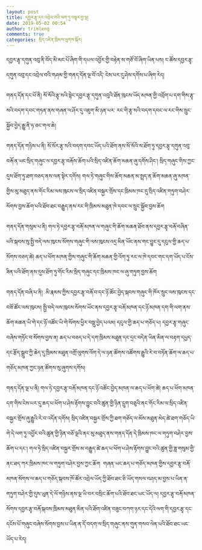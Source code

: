 ```yaml
---
layout: post
title: དབྱར་རྩྭ་དང་འབྲེལ་བའི་ལག་ཏུ་བསྟར་བྱ་ལྔ།
date: 2019-05-02 00:54
author: trimleng
comments: true
categories: སྲིད་འཛིན་ཁྲིམས་ལུགས་སྐོར།
---
```

<!-- wp:paragraph -->
<p>དབྱར་རྩྭ་དགུན་འབུ་ནི་བོད་མི་མང་པོ་ཞིག་གི་དཔལ་འབྱོར་གྱི་བརྟེན་ས་གཙོ་བོ་ཞིག་ཡིན་པས། ང་ཚོས་དབྱར་རྩྭ་དགུན་འབུ་དང་འབྲེལ་བའི་གཤམ་གྱི་གནད་དོན་ལྔ་བོ་འདི་ ངེས་པར་དུ་ཤེས་དགོས་པ་ཞིག་རེད། </p>
<!-- /wp:paragraph -->

<!-- wp:paragraph -->
<p>གནད་དོན་དང་པོ་ནི། སོ་སོའི་རྩྭ་སའི་སྟེང་དབྱར་རྩྭ་དགུན་འབུའི་ཐོན་ཁུངས་ཡོད་མཁན་གྱི་འབྲོག་པ་དག་གིས་རྩྭ་སའི་བདག་དབང་གཏན་ནས་གཞན་ལ་ཤོར་དུ་འཇུག་མི་ཉན་པར་ རང་གི་རྩྭ་སའི་བདག་དབང་ལ་རང་གིས་སྲུང་སྐྱོབ་བྱེད་རྒྱུ་ནི་ཧ་ཅང་གལ་ཆེ། </p>
<!-- /wp:paragraph -->

<!-- wp:more -->
<!--more-->
<!-- /wp:more -->

<!-- wp:paragraph -->
<p>གནད་དོན་གཉིས་པ་ནི། སོ་སོར་རྩྭ་སའི་བདག་དབང་ཡོད་པའི་ཐོག་ནས་སོ་སོའི་ས་ཐོག་ཏུ་དབྱར་རྩྭ་དགུན་འབུ་བརྐོ་ན་ཡང་སྲིད་གཞུང་ལ་དབྱར་རྩྭ་བརྐོས་ཆོག་པའི་སྲིད་འཛིན་ཆོག་མཆན་ཞུ་དགོས་ཤིང་། སྲིད་གཞུང་གིས་ཀྱང་དུས་ཐོག་ཏུ་ཐག་བཅད་ནས་ལན་སྟེར་དགོས། གལ་ཏེ་གཞུང་གིས་ཆོག་མཆན་མ་སྤྲད་ན་ཆོག་མཆན་ཞུ་མཁན་གྱིས་མུ་མཐུད་ནས་གོང་རིམ་ལས་ཁུངས་ལ་སྲིད་འཛིན་བསྐྱར་གྲོས་དང་ཁྲིམས་ཁང་དུ་སྲིད་འཛིན་གཏུག་བཤེར་སོགས་བྱས་ཆོག་པའི་ཐོབ་ཐང་བརྒྱུད་ནས་རང་གི་ཁྲིམས་མཐུན་ཁེ་དབང་ལ་སྲུང་སྐྱོབ་བྱས་ཆོག</p>
<!-- /wp:paragraph -->

<!-- wp:paragraph -->
<p>གནད་དོན་གསུམ་པ་ནི། གལ་ཏེ་དབྱར་རྩྭ་བརྐོ་མཁན་ལ་གཞུང་གི་ཆོག་མཆན་ཐོབ་ནས་དབྱར་རྩྭ་བརྐོ་བཞིན་པའི་སྐབས་སུ་སྤྱི་བདེ་ལས་ཁུངས་སོགས་གཞུང་གི་ལས་ཁུངས་འདྲ་མིན་ཡོང་ནས་གང་བྱུང་དུ་དངུལ་གྱི་ཆད་པ་སོགས་བཅད་ཚེ། ཆད་པ་ཕོག་མཁན་གྱིས་གཞུང་གི་ཆོག་མཆན་གྱི་འོག་ཏུ་རང་ལ་ཁེ་དབང་གང་དག་ཡོད་པ་ངོས་ཟིན་པའི་ཐོག་ནས་དུས་ཐོག་ཏུ་གོང་རིམ་སྲིད་གཞུང་དང་ཁྲིམས་ཁང་ལ་ཞུ་གཏུག་བྱས་ཆོག</p>
<!-- /wp:paragraph -->

<!-- wp:paragraph -->
<p>གནད་དོན་བཞི་པ་ནི། &nbsp;མི་རྣམས་ཀྱིས་དབྱར་རྩྭ་བརྐོ་བ་དང་ཉོ་ཚོང་བྱེད་སྐབས་གཞུང་གི་ཁོར་སྲུང་ལས་ཁུངས་དང་བཟོ་ཚོང་ལས་ཁུངས། སྤྱི་བདེ་ལས་ཁུངས་སོགས་ཡོང་ནས་དབྱར་རྩྭ་བརྐོ་མཁན་དང་ཉོ་མཁན་དག་གི་ལག་ནས་ཆོག་མཆན་ཡི་གེ་དང་ཉོ་འཚོང་ཡི་གེ་སོགས་ཕྱིར་བསྡུ་བྱེད་པའམ། དངུལ་གྱི་ཆད་པ་གཅོད་པ། དབྱར་རྩྭ་གཞུང་བཞེས་གཏོང་བ་སོགས་བྱས་ན། ཆད་པ་བཅད་པ་དེ་དག་ཁྲིམས་མཐུན་དང་དྲང་བདེན་ཡིན་མིན་ལ་བརྟག་དཔྱད་དང་རྩོད་སྒྲུབ་ཀྱི་ཆེད་དུ་ཁྲིམས་མཐུན་འགྲོ་ལུགས་འོག་དེ་ལ་ཉན་ཚོགས་འཚོགས་རྒྱུའི་རེ་བ་བཏོན་ཆོག་ལ་ཆད་པ་གཅོད་མཁན་ཀྱང་ཉན་ཚོགས་སུ་ཞུགས་དགོས། </p>
<!-- /wp:paragraph -->

<!-- wp:paragraph -->
<p>གནད་དོན་ལྔ་པ་ནི། གལ་ཏེ་དབྱར་རྩྭ་བརྐོ་མཁན་དང་ཉོ་འཚོང་བྱེད་མཁན་ལ་ཆད་པ་ཕོག་ཚེ། ཆད་པ་ཕོག་མཁན་དག་གིས་ངེས་པར་དུ་ཆད་པ་ཕོག་པ་ཤེས་རྟོགས་བྱུང་བའི་ཚུན་གྱི་ཉིན་དྲུག་བཅུའི་ནང་གོང་རིམ་ལ་སྲིད་འཛིན་བསྐྱར་གྲོས་ཞུ་རྒྱུའི་རེ་བ་འདོན་དགོས། སྲིད་འཛིན་བསྐྱར་གྲོས་ཀྱི་ཐག་གཅོད་ལ་མོས་མཐུན་མེད་ཚེ་ཐག་གཅོད་ཡི་གེ་དེ་ལག་ཏུ་འབྱོར་བའི་ཚུན་གྱི་ཉིན་བཅོ་ལྔའི་ནང་མུ་མཐུད་ནས་གནད་དོན་དེ་ཁྲིམས་ཁང་ལ་གཏུག་བཤེར་བྱས་ཆོག་པ་དང་། གལ་ཏེ་སྲིད་འཛིན་བསྐྱར་གྲོས་མ་བརྒྱུད་ཚེ་ཆད་པ་ཕོག་པ་ཤེས་རྟོགས་བྱུང་བའི་ཚུན་གྱི་ཟླ་གསུམ་གྱི་ནང་ཐད་ཀར་ཁྲིམས་ཁང་ལ་གཏུག་བཤེར་བྱས་ཀྱང་ཆོག &nbsp;གཞན་ཡང་ཆད་པ་གཅོད་མཁན་གྱིས་དབྱར་རྩྭ་བརྐོ་མཁན་སོགས་ལ་ཆད་པ་གཅོད་སྐབས་ཁོ་ཚོར་འབྲེལ་ཡོད་ཀྱི་ཐོབ་ཐང་ཅི་ཡོད་གསལ་བཤད་མ་བྱས་པ་ཡིན་ན་གཏུག་བཤེར་གྱི་དུས་ཡུན་དེ་ལོ་གཉིས་ནས་ལྔ་ཡི་བར་བསྲིང་ཆོག་པའི་ཐོབ་ཐང་ཡང་ཡོད་ལ། དབྱར་རྩྭ་བརྐོ་མཁན་སོགས་དབྱར་རྩྭ་བརྐོ་སྐབས་ཁྲིམས་མཐུན་མིན་པའི་ཐོག་འཛིན་བཟུང་བཀག་ཉར་དང་དེའི་ལག་གི་དབྱར་རྩྭ་དང་དངོས་པོ་གཞུང་བཞེས་སོགས་བྱས་པ་ཡིན་ན་དོ་བདག་ལ་སྲིད་གཞུང་ནས་གུན་གསབ་ལེན་པའི་ཐོབ་ཐང་ཡང་ཡོད་པ་རེད། </p>
<!-- /wp:paragraph -->
